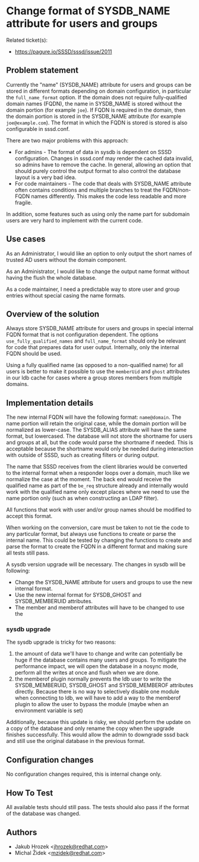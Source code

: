 # Change format of SYSDB_NAME attribute for users and groups

Related ticket(s):

  - <https://pagure.io/SSSD/sssd/issue/2011>

## Problem statement

Currently the "name" (SYSDB_NAME) attribute for users and groups can be stored in different formats depending on domain configuration, in particular the `full_name_format` option. If the domain does not require fully-qualified domain names (FQDN), the name in SYSDB_NAME is stored without the domain portion (for example `joe`). If FQDN is required in the domain, then the domain portion is stored in the SYSDB_NAME attribute (for example `joe@example.com`). The format in which the FQDN is stored is stored is also configurable in sssd.conf.

There are two major problems with this approach:

  - For admins - The format of data in sysdb is dependent on SSSD configuration. Changes in sssd.conf may render the cached data invalid, so admins have to remove the cache. In general, allowing an option that should purely control the output format to also control the database layout is a very bad idea.
  - For code maintainers - The code that deals with SYSDB_NAME attribute often contains conditions and multiple branches to treat the FQDN/non-FQDN names differently. This makes the code less readable and more fragile.

In addition, some features such as using only the name part for subdomain users are very hard to implement with the current code.

## Use cases

As an Administrator, I would like an option to only output the short names of trusted AD users without the domain component.

As an Administrator, I would like to change the output name format without having the flush the whole database.

As a code maintainer, I need a predictable way to store user and group entries without special casing the name formats.

## Overview of the solution

Always store SYSDB_NAME attribute for users and groups in special internal FQDN format that is not configuration dependent. The options `use_fully_qualified_names` and `full_name_format` should only be relevant for code that prepares data for user output. Internally, only the internal FQDN should be used.

Using a fully qualified name (as opposed to a non-qualified name) for all users is better to make it possible to use the `memberUid` and `ghost` attributes in our ldb cache for cases where a group stores members from multiple domains.

## Implementation details

The new internal FQDN will have the following format: `name@domain`. The name portion will retain the original case, while the domain portion will be normalized as lower-case. The SYSDB_ALIAS attribute will have the same format, but lowercased. The database will not store the shortname for users and groups at all, but the code would parse the shortname if needed. This is acceptable because the shortname would only be needed during interaction with outside of SSSD, such as creating filters or during output.

The name that SSSD receives from the client libraries would be converted to the internal format when a responder loops over a domain, much like we normalize the case at the moment. The back end would receive the qualified name as part of the `be_req` structure already and internally would work with the qualified name only except places where we need to use the name portion only (such as when constructing an LDAP filter).

All functions that work with user and/or group names should be modified to accept this format.

When working on the conversion, care must be taken to not tie the code to any particular format, but always use functions to create or parse the internal name. This could be tested by changing the functions to create and parse the format to create the FQDN in a different format and making sure all tests still pass.

A sysdb version upgrade will be necessary. The changes in sysdb will be following:

  - Change the SYSDB_NAME attribute for users and groups to use the new internal format.
  - Use the new internal format for SYSDB_GHOST and SYSDB_MEMBERUID attributes.
  - The member and memberof attributes will have to be changed to use the

### sysdb upgrade

The sysdb upgrade is tricky for two reasons:

1.  the amount of data we'll have to change and write can potentially be huge if the database contains many users and groups. To mitigate the performance impact, we will open the database in a nosync mode, perform all the writes at once and flush when we are done.
2.  the memberof plugin normally prevents the ldb user to write the SYSDB_MEMBERUID, SYSDB_GHOST and SYSDB_MEMBEROF attributes directly. Because there is no way to selectively disable one module when connecting to ldb, we will have to add a way to the memberof plugin to allow the user to bypass the module (maybe when an environment variable is set)

Additionally, because this update is risky, we should perform the update on a copy of the database and only rename the copy when the upgrade finishes successfully. This would allow the admin to downgrade sssd back and still use the original database in the previous format.

## Configuration changes

No configuration changes required, this is internal change only.

## How To Test

All available tests should still pass. The tests should also pass if the format of the database was changed.

## Authors

  - Jakub Hrozek \<jhrozek@redhat.com\>
  - Michal Židek \<mzidek@redhat.com\>
